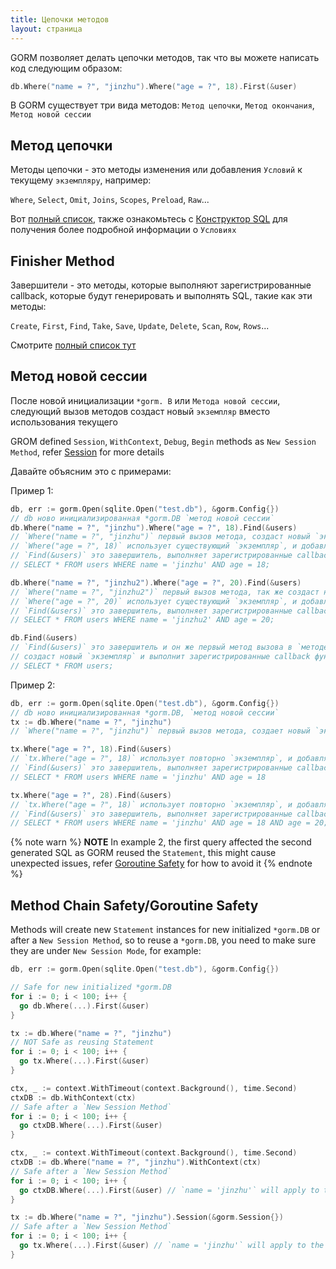 ```yaml
---
title: Цепочки методов
layout: страница
---
```


GORM позволяет делать цепочки методов, так что вы можете написать код следующим образом:

```go
db.Where("name = ?", "jinzhu").Where("age = ?", 18).First(&user)
```

В GORM существует три вида методов: `Метод цепочки`, `Метод окончания`, `Метод новой сессии`

## Метод цепочки

Методы цепочки - это методы изменения или добавления `Условий` к текущему `экземпляру`, например:

`Where`, `Select`, `Omit`, `Joins`, `Scopes`, `Preload`, `Raw`...

Вот [полный список](https://github.com/go-gorm/gorm/blob/master/chainable_api.go), также ознакомьтесь с [Конструктор SQL](sql_builder.html) для получения более подробной информации о `Условиях`

## <span id="finisher_method">Finisher Method</span>

Завершители - это методы, которые выполняют зарегистрированные callback, которые будут генерировать и выполнять SQL, такие как эти методы:

`Create`, `First`, `Find`, `Take`, `Save`, `Update`, `Delete`, `Scan`, `Row`, `Rows`...

Смотрите [полный список тут](https://github.com/go-gorm/gorm/blob/master/finisher_api.go)

## Метод новой сессии

После новой инициализации `*gorm. B` или `Метода новой сессии`, следующий вызов методов создаст новый `экземпляр` вместо использования текущего

GROM defined `Session`, `WithContext`, `Debug`, `Begin` methods as `New Session Method`, refer [Session](session.html) for more details

Давайте объясним это с примерами:

Пример 1:

```go
db, err := gorm.Open(sqlite.Open("test.db"), &gorm.Config{})
// db ново инициализированная *gorm.DB `метод новой сессии`
db.Where("name = ?", "jinzhu").Where("age = ?", 18).Find(&users)
// `Where("name = ?", "jinzhu")` первый вызов метода, создаст новый `экземпляр`
// `Where("age = ?", 18)` использует существующий `экземпляр`, и добавляет к нему условия
// `Find(&users)` это завершитель, выполняет зарегистрированные callback функции, генерирует и выполняет SQL
// SELECT * FROM users WHERE name = 'jinzhu' AND age = 18;

db.Where("name = ?", "jinzhu2").Where("age = ?", 20).Find(&users)
// `Where("name = ?", "jinzhu2")` первый вызов метода, так же создаст новый `экземпляр`
// `Where("age = ?", 20)` использует существующий `экземпляр`, и добавляет к нему условия
// `Find(&users)` это завершитель, выполняет зарегистрированные callback функции, генерирует и выполняет SQL
// SELECT * FROM users WHERE name = 'jinzhu2' AND age = 20;

db.Find(&users)
// `Find(&users)` это завершитель и он же первый метод вызова в `методе новой сессии` `*gorm.DB`
// создаст новый `экземпляр` и выполнит зарегистрированные callback функции, генерирует и выполняет SQL
// SELECT * FROM users;
```

Пример 2:

```go
db, err := gorm.Open(sqlite.Open("test.db"), &gorm.Config{})
// db ново инициализированная *gorm.DB, `метод новой сессии`
tx := db.Where("name = ?", "jinzhu")
// `Where("name = ?", "jinzhu")` первый вызов метода, создает новый `экземпляр` и добавляет условия

tx.Where("age = ?", 18).Find(&users)
// `tx.Where("age = ?", 18)` использует повторно `экземпляр`, и добавляет условия
// `Find(&users)` это завершитель, выполняет зарегистрированные callback функции, генерирует и выполняет SQL
// SELECT * FROM users WHERE name = 'jinzhu' AND age = 18

tx.Where("age = ?", 28).Find(&users)
// `tx.Where("age = ?", 18)` использует повторно `экземпляр`, и добавляет условия
// `Find(&users)` это завершитель, выполняет зарегистрированные callback функции, генерирует и выполняет SQL
// SELECT * FROM users WHERE name = 'jinzhu' AND age = 18 AND age = 20;
```

{% note warn %}
**NOTE** In example 2, the first query affected the second generated SQL as GORM reused the `Statement`, this might cause unexpected issues, refer [Goroutine Safety](#goroutine_safe) for how to avoid it
{% endnote %}

## <span id="goroutine_safe">Method Chain Safety/Goroutine Safety</span>

Methods will create new `Statement` instances for new initialized `*gorm.DB` or after a `New Session Method`, so to reuse a `*gorm.DB`, you need to make sure they are under `New Session Mode`, for example:

```go
db, err := gorm.Open(sqlite.Open("test.db"), &gorm.Config{})

// Safe for new initialized *gorm.DB
for i := 0; i < 100; i++ {
  go db.Where(...).First(&user)
}

tx := db.Where("name = ?", "jinzhu")
// NOT Safe as reusing Statement
for i := 0; i < 100; i++ {
  go tx.Where(...).First(&user)
}

ctx, _ := context.WithTimeout(context.Background(), time.Second)
ctxDB := db.WithContext(ctx)
// Safe after a `New Session Method`
for i := 0; i < 100; i++ {
  go ctxDB.Where(...).First(&user)
}

ctx, _ := context.WithTimeout(context.Background(), time.Second)
ctxDB := db.Where("name = ?", "jinzhu").WithContext(ctx)
// Safe after a `New Session Method`
for i := 0; i < 100; i++ {
  go ctxDB.Where(...).First(&user) // `name = 'jinzhu'` will apply to the query
}

tx := db.Where("name = ?", "jinzhu").Session(&gorm.Session{})
// Safe after a `New Session Method`
for i := 0; i < 100; i++ {
  go tx.Where(...).First(&user) // `name = 'jinzhu'` will apply to the query
}
```
